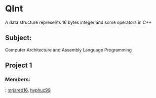 # QInt

A data structure represents 16 bytes integer and some operators in C++</br>
<h2>Subject:</h2> Computer Architecture and Assembly Language Programming </br>
<h2>Project 1</h2>
<h3>Members:</h3>: <a href = https://github.com/mrjared16>mrjared16</a>, <a href = https://github.com/hvphuc99>hvphuc99</a>
